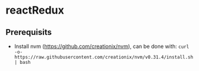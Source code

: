 # reactRedux

## Prerequisits
- Install nvm (https://github.com/creationix/nvm), can be done with: `curl -o- https://raw.githubusercontent.com/creationix/nvm/v0.31.4/install.sh | bash`
